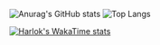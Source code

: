
![Anurag's GitHub stats](https://github-readme-stats.vercel.app/api?username=castro-bit&show_icons=true&theme=radical)
![Top Langs](https://github-readme-stats.vercel.app/api/top-langs/?username=castro-bit&layout=compact)

[![Harlok's WakaTime stats](https://github-readme-stats.vercel.app/api/wakatime?username=castro-bit)](https://github.com/anuraghazra/github-readme-stats)



